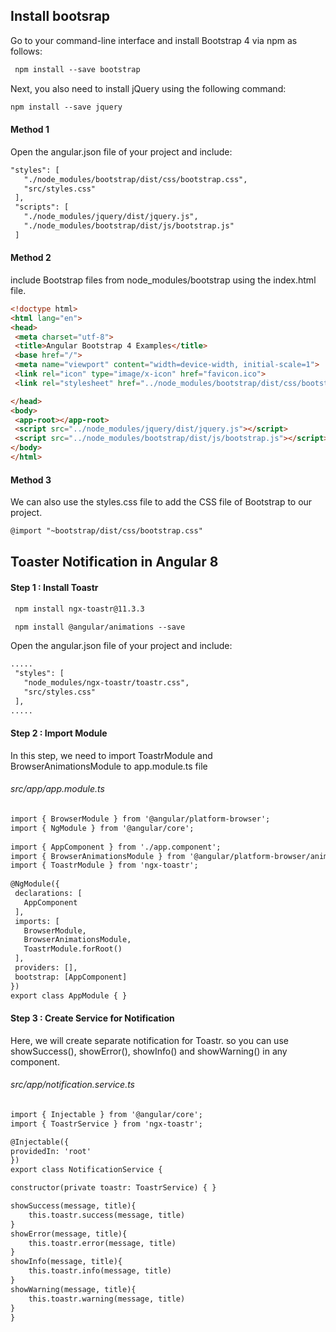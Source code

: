## Install bootsrap

Go to your command-line interface and install Bootstrap 4 via npm as follows:

 ```html
  npm install --save bootstrap
``` 
Next, you also need to install jQuery using the following command:
 ```html
 npm install --save jquery
``` 
#### Method 1
Open the angular.json file of your project and include:
 ```html
 "styles": [
    "./node_modules/bootstrap/dist/css/bootstrap.css",
    "src/styles.css"              
  ],
  "scripts": [
    "./node_modules/jquery/dist/jquery.js",
    "./node_modules/bootstrap/dist/js/bootstrap.js"
  ]
```

#### Method 2
include Bootstrap files from node_modules/bootstrap using the index.html file.
 ```html
<!doctype html>
<html lang="en">
<head>
  <meta charset="utf-8">
  <title>Angular Bootstrap 4 Examples</title>
  <base href="/">
  <meta name="viewport" content="width=device-width, initial-scale=1">
  <link rel="icon" type="image/x-icon" href="favicon.ico">
  <link rel="stylesheet" href="../node_modules/bootstrap/dist/css/bootstrap.css">

</head>
<body>
  <app-root></app-root>
  <script src="../node_modules/jquery/dist/jquery.js"></script>
  <script src="../node_modules/bootstrap/dist/js/bootstrap.js"></script>    
</body>
</html>
```

#### Method 3
We can also use the styles.css file to add the CSS file of Bootstrap to our project.
 ```html
@import "~bootstrap/dist/css/bootstrap.css"
```

## Toaster Notification in Angular 8
#### Step 1 : Install Toastr
 ```html
  npm install ngx-toastr@11.3.3 
```
 ```html
  npm install @angular/animations --save
```
Open the angular.json file of your project and include:
 ```html
 .....
  "styles": [
    "node_modules/ngx-toastr/toastr.css",
    "src/styles.css"
  ],
.....
```

#### Step 2 : Import Module
In this step, we need to import ToastrModule and BrowserAnimationsModule to app.module.ts file
###### src/app/app.module.ts
 ```html
import { BrowserModule } from '@angular/platform-browser';
import { NgModule } from '@angular/core';
  
import { AppComponent } from './app.component';
import { BrowserAnimationsModule } from '@angular/platform-browser/animations';
import { ToastrModule } from 'ngx-toastr';
  
@NgModule({
  declarations: [
    AppComponent
  ],
  imports: [
    BrowserModule,
    BrowserAnimationsModule,
    ToastrModule.forRoot()
  ],
  providers: [],
  bootstrap: [AppComponent]
})
export class AppModule { }
```

#### Step 3 : Create Service for Notification

Here, we will create separate notification for Toastr. so you can use showSuccess(), showError(), showInfo() and showWarning() in any component.

###### src/app/notification.service.ts
  ```html
import { Injectable } from '@angular/core';
import { ToastrService } from 'ngx-toastr';

@Injectable({
  providedIn: 'root'
})
export class NotificationService {
  
  constructor(private toastr: ToastrService) { }
  
  showSuccess(message, title){
      this.toastr.success(message, title)
  }
  showError(message, title){
      this.toastr.error(message, title)
  }
  showInfo(message, title){
      this.toastr.info(message, title)
  }
  showWarning(message, title){
      this.toastr.warning(message, title)
  } 
}
  ```

